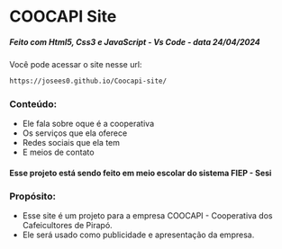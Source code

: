 # COOCAPI Site

##### Feito com Html5, Css3 e JavaScript - Vs Code - data 24/04/2024



Você pode acessar o site nesse url: 

```bash
https://josees0.github.io/Coocapi-site/
```
### Conteúdo:
- Ele fala sobre oque é a cooperativa
- Os serviços que ela oferece
- Redes sociais que ela tem
- E meios de contato

#### Esse projeto está sendo feito em meio escolar do sistema FIEP - Sesi

### Propósito:
- Esse site é um projeto para a empresa COOCAPI - Cooperativa dos Cafeicultores de Pirapó.
- Ele será usado como publicidade e apresentação da empresa.



